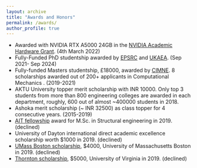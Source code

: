 ```yaml
---
layout: archive
title: "Awards and Honors"
permalink: /awards/
author_profile: true
---
```


* Awarded with NVIDIA RTX A5000 24GB in the [NVIDIA Academic Hardware Grant](https://nvidia.my.site.com/HardwareGrant/s/Application). (4th March 2022) 
* Fully-Funded PhD studentship awarded by [EPSRC](https://www.ukri.org/councils/epsrc/) and [UKAEA](https://www.gov.uk/government/organisations/uk-atomic-energy-authority). (Sep 2021- Sep 2024)
* Fully-funded Masters studentship, £18000, awarded by [CIMNE](https://www.cimne.com/). 8 scholarships awarded out of 200+ applicants in Computational Mechanics .  (2019-2021)
* AKTU University topper merit scholarship with INR 10000. Only top 3 students from more than 800 engineering colleges are awarded in each department, roughly, 600 out of almost ~400000 students in 2018.
* Ashoka merit scholarship (~ INR 32500) as class topper for 4 consecutive years. (2015-2019)
* [AIT fellowship](https://ait.ac.th/financial/ait-scholarships/) award for M.Sc. in Structural engineering in 2019. (declined)
* University of Dayton international direct academic excellence scholarship worth $1000 in 2019. (declined)
* [UMass Boston scholarship](https://www.umb.edu/financial-aid/undergraduate-scholarships/scholarships-for-continuing-students/), $4000, University of Massachusetts Boston in 2019. (declined)
* [Thornton scholarship](https://www.thorntoncollege.com/admissions/scholarships/), $5000, University of Virginia in 2019. (declined)
